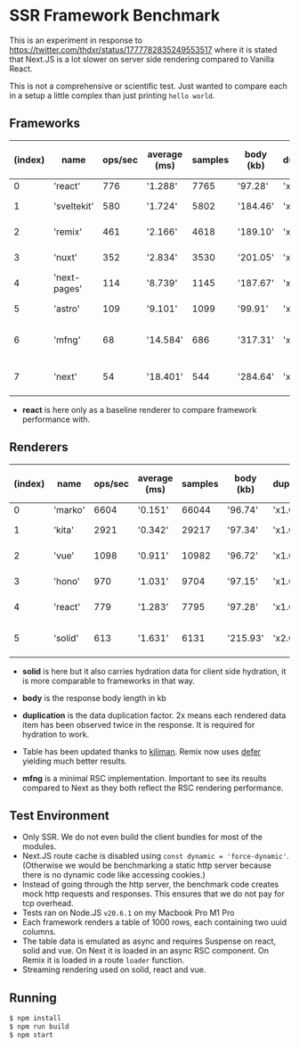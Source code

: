 # SSR Framework Benchmark

This is an experiment in response to https://twitter.com/thdxr/status/1777782835249553517 where it is stated that Next.JS is a lot slower on server side rendering compared to Vanilla React.

This is not a comprehensive or scientific test. Just wanted to compare each in a setup a little complex than just printing `hello world`.

## Frameworks

| (index) | name         | ops/sec | average (ms) | samples | body (kb) | duplication | relative to react |
| ------- | ------------ | ------- | ------------ | ------- | --------- | ----------- | ----------------- |
| 0       | 'react'      | 776     | '1.288'      | 7765    | '97.28'   | 'x1.00'     | ''                |
| 1       | 'sveltekit'  | 580     | '1.724'      | 5802    | '184.46'  | 'x2.00'     | '1.34 x slower'   |
| 2       | 'remix'      | 461     | '2.166'      | 4618    | '189.10'  | 'x2.00'     | '1.68 x slower'   |
| 3       | 'nuxt'       | 352     | '2.834'      | 3530    | '201.05'  | 'x2.00'     | '2.20 x slower'   |
| 4       | 'next-pages' | 114     | '8.739'      | 1145    | '187.67'  | 'x2.00'     | '6.81 x slower'   |
| 5       | 'astro'      | 109     | '9.101'      | 1099    | '99.91'   | 'x1.00'     | '7.12 x slower'   |
| 6       | 'mfng'       | 68      | '14.584'     | 686     | '317.31'  | 'x2.50'     | '11.41 x slower'  |
| 7       | 'next'       | 54      | '18.401'     | 544     | '284.64'  | 'x2.00'     | '14.37 x slower'  |

- **react** is here only as a baseline renderer to compare framework performance with.

## Renderers

| (index) | name    | ops/sec | average (ms) | samples | body (kb) | duplication | relative to marko |
| ------- | ------- | ------- | ------------ | ------- | --------- | ----------- | ----------------- |
| 0       | 'marko' | 6604    | '0.151'      | 66044   | '96.74'   | 'x1.00'     | ''                |
| 1       | 'kita'  | 2921    | '0.342'      | 29217   | '97.34'   | 'x1.00'     | '2.26 x slower'   |
| 2       | 'vue'   | 1098    | '0.911'      | 10982   | '96.72'   | 'x1.00'     | '6.01 x slower'   |
| 3       | 'hono'  | 970     | '1.031'      | 9704    | '97.15'   | 'x1.00'     | '6.81 x slower'   |
| 4       | 'react' | 779     | '1.283'      | 7795    | '97.28'   | 'x1.00'     | '8.48 x slower'   |
| 5       | 'solid' | 613     | '1.631'      | 6131    | '215.93'  | 'x2.00'     | '10.77 x slower'  |

- **solid** is here but it also carries hydration data for client side hydration, it is more comparable to frameworks in that way.

- **body** is the response body length in kb
- **duplication** is the data duplication factor. 2x means each rendered data item has been observed twice in the response. It is required for hydration to work.

- Table has been updated thanks to [kiliman](https://github.com/kiliman). Remix now uses [defer](https://remix.run/docs/en/main/utils/defer) yielding much better results.
- **mfng** is a minimal RSC implementation. Important to see its results compared to Next as they both reflect the RSC rendering performance.

## Test Environment

- Only SSR. We do not even build the client bundles for most of the modules.
- Next.JS route cache is disabled using `const dynamic = 'force-dynamic'`. (Otherwise we would be benchmarking a static http server because there is no dynamic code like accessing cookies.)
- Instead of going through the http server, the benchmark code creates mock http requests and responses. This ensures that we do not pay for tcp overhead.
- Tests ran on Node.JS `v20.6.1` on my Macbook Pro M1 Pro
- Each framework renders a table of 1000 rows, each containing two uuid columns.
- The table data is emulated as async and requires Suspense on react, solid and vue. On Next it is loaded in an async RSC component. On Remix it is loaded in a route `loader` function.
- Streaming rendering used on solid, react and vue.

## Running

```sh
$ npm install
$ npm run build
$ npm start
```

